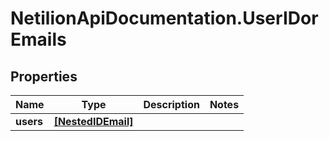# NetilionApiDocumentation.UserIDorEmails

## Properties
Name | Type | Description | Notes
------------ | ------------- | ------------- | -------------
**users** | [**[NestedIDEmail]**](NestedIDEmail.md) |  | 
